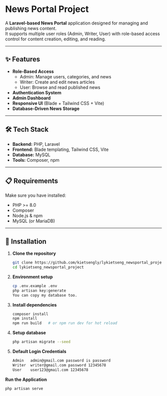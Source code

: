 # News Portal Project

A **Laravel-based News Portal** application designed for managing and publishing news content.  
It supports multiple user roles (Admin, Writer, User) with role-based access control for content creation, editing, and reading.

---

## ✨ Features

- **Role-Based Access**
  - Admin: Manage users, categories, and news
  - Writer: Create and edit news articles
  - User: Browse and read published news
- **Authentication System**
- **Admin Dashboard**
- **Responsive UI** (Blade + Tailwind CSS + Vite)
- **Database-Driven News Storage**

---

## 🛠️ Tech Stack

- **Backend:** PHP, Laravel  
- **Frontend:** Blade templating, Tailwind CSS, Vite  
- **Database:** MySQL  
- **Tools:** Composer, npm  

---

## 📋 Requirements

Make sure you have installed:

- PHP >= 8.0  
- Composer  
- Node.js & npm  
- MySQL (or MariaDB)

---

## 🚀 Installation

1. **Clone the repository**
   ```bash
   git clone https://github.com/kietsengly/lykietseng_newsportal_project.git
   cd lykietseng_newsportal_project
2. **Environment setup**
   ```bash
   cp .env.example .env
   php artisan key:generate
   You can copy my database too.

3. **Install dependencies**
    ```bash
    composer install
    npm install
    npm run build   # or npm run dev for hot reload

4. **Setup database**
    ```bash
    php artisan migrate --seed

5. **Default Login Credentials**
    ```bash
    Admin	admin@gmail.com password is password
    Writer	writer@gmail.com password 12345678
    User	user123@gmail.com 12345678

**Run the Application**
```bash
php artisan serve

